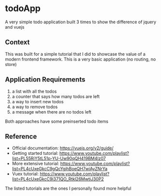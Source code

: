 # todoApp
A very simple todo application built 3 times to show the difference of jquery and vuejs
## Context
This was built for a simple tutorial that I did to showcase the value of a modern frontend framework.
This is a very basic application (no routing, no store)

## Application Requirements
1. a list with all the todos
2. a counter that says how many todos are left
3. a way to insert new todos
4. a way to remove todos
5. a message when there are no todos left

Both approaches have some preinserted todo items

## Reference
- Official documentation:  https://vuejs.org/v2/guide/ 
- Getting started tutorial: https://www.youtube.com/playlist?list=PL55RiY5tL51p-YU-Uw90qQH419BM4Iz07
- More extensive tutorial: https://www.youtube.com/playlist?list=PL4cUxeGkcC9gQcYgjhBoeQH7wiAyZNrYa
- Vuex tutorial: https://www.youtube.com/playlist?list=PL4cUxeGkcC9i371QO_Rtkl26MwtiJ30P2

The listed tutorials are the ones I personally found more helpful
